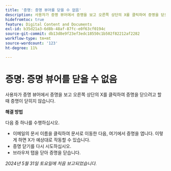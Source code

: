 ```yaml
---
title: '증명: 증명 뷰어를 닫을 수 없음'
description: 사용자가 증명 뷰어에서 증명을 보고 오른쪽 상단의 X를 클릭하여 증명을 닫으려고 할 때 증명이 닫히지 않습니다. 해결 방법을 사용할 수 있습니다.
hidefromtoc: true
feature: Digital Content and Documents
exl-id: b35d21a3-6d8b-48af-87fc-e0f63cf0194c
source-git-commit: db13d8e9f23ef3edc18550c1b502f82212af2282
workflow-type: tm+mt
source-wordcount: '123'
ht-degree: 11%

---
```


# 증명: 증명 뷰어를 닫을 수 없음

사용자가 증명 뷰어에서 증명을 보고 오른쪽 상단의 X를 클릭하여 증명을 닫으려고 할 때 증명이 닫히지 않습니다.

**해결 방법**

다음 중 하나를 수행하십시오.

* 이메일의 문서 이름을 클릭하여 문서로 이동한 다음, 여기에서 증명을 엽니다. 이렇게 하면 X가 예상대로 작동할 수 있습니다.
* 증명 닫기를 다시 시도하십시오.
* 브라우저 탭을 닫아 증명을 닫습니다.

_2024년 5월 31일 토요일에 처음 보고되었습니다._
